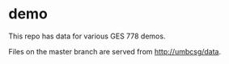 # demo

This repo has data for various GES 778 demos. 

Files on the master branch are served from <http://umbcsg/data>.
